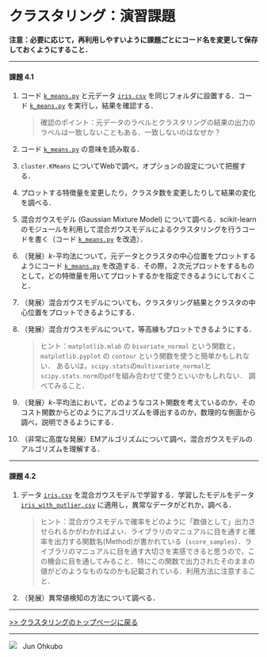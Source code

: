 # クラスタリング：演習課題

**注意：必要に応じて，再利用しやすいように課題ごとにコード名を変更して保存しておくようにすること．**

***
#### 課題 4.1
1. コード [`k_means.py`](./k_means.py) と元データ [`iris.csv`](./iris.csv) を同じフォルダに設置する．コード [`k_means.py`](./k_means.py) を実行し，結果を確認する．

    > 確認のポイント：元データのラベルとクラスタリングの結果の出力のラベルは一致しないこともある．一致しないのはなぜか？

1. コード [`k_means.py`](./k_means.py) の意味を読み取る．
1. `cluster.KMeans` についてWebで調べ，オプションの設定について把握する．
1. プロットする特徴量を変更したり，クラスタ数を変更したりして結果の変化を調べる．
1. 混合ガウスモデル (Gaussian Mixture Model) について調べる．scikit-learn のモジュールを利用して混合ガウスモデルによるクラスタリングを行うコードを書く（コード [`k_means.py`](./k_means.py) を改造）．
1. （発展）*k*-平均法について，元データとクラスタの中心位置をプロットするようにコード [`k_means.py`](./k_means.py) を改造する．その際，２次元プロットをするものとして，どの特徴量を用いてプロットするかを指定できるようにしておくこと．
1. （発展）混合ガウスモデルについても，クラスタリング結果とクラスタの中心位置をプロットできるようにする．
1. （発展）混合ガウスモデルについて，等高線もプロットできるようにする．

    > ヒント：`matplotlib.mlab` の `bivariate_normal` という関数と，`matplotlib.pyplot` の `contour` という関数を使うと簡単かもしれない．
    > あるいは，`scipy.stats`の`multivariate_normal`と`scipy.stats.norm`の`pdf`を組み合わせて使うといいかもしれない．
    > 調べてみること．

1. （発展）*k*-平均法において，どのようなコスト関数を考えているのか，そのコスト関数からどのようにアルゴリズムを導出するのか，数理的な側面から調べ，説明できるようにする．
1. （非常に高度な発展）EMアルゴリズムについて調べ，混合ガウスモデルのアルゴリズムを理解する．

***
#### 課題 4.2
1. データ [`iris.csv`](./iris.csv) を混合ガウスモデルで学習する．学習したモデルをデータ [`iris_with_outlier.csv`](./iris_with_outlier.csv) に適用し，異常なデータがどれか，調べる．

    > ヒント：混合ガウスモデルで確率をどのように「数値として」出力させられるかがわかればよい．ライブラリのマニュアルに目を通すと確率を出力する関数名(Method)が書かれている（`score_samples`）．ライブラリのマニュアルに目を通す大切さを実感できると思うので，この機会に目を通してみること．特にこの関数で出力されたそのままの値がどのようなものなのかも記載されている．利用方法に注意すること．

1. （発展）異常値検知の方法について調べる．

***
[>> クラスタリングのトップページに戻る](./README.md)
***
<img src="https://i.creativecommons.org/l/by-nc-sa/4.0/88x31.png"> &nbsp; Jun Ohkubo
